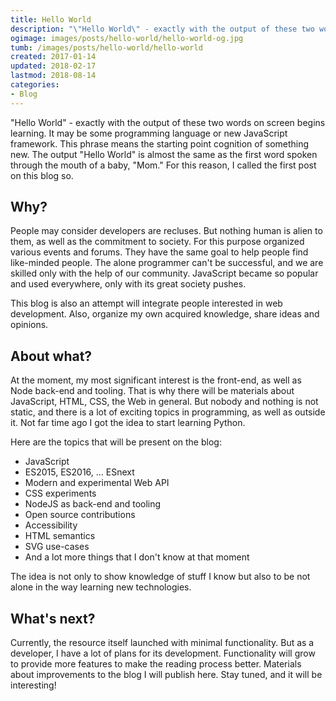 ```yaml
---
title: Hello World
description: "\"Hello World\" - exactly with the output of these two words on screen begins learning. It may be some programming language or new JavaScript framework. This phrase means the starting point cognition of something new. The output \"Hello World\" is almost the same as the first word spoken through the mouth of a baby, \"Mom.\" For this reason, I called the first post on this blog so."
ogimage: images/posts/hello-world/hello-world-og.jpg
tumb: /images/posts/hello-world/hello-world
created: 2017-01-14
updated: 2018-02-17
lastmod: 2018-08-14
categories:
- Blog
---
```

"Hello World" - exactly with the output of these two words on screen begins learning. It may be some programming language or new JavaScript framework. This phrase means the starting point cognition of something new. The output "Hello World" is almost the same as the first word spoken through the mouth of a baby, "Mom." For this reason, I called the first post on this blog so.

## Why?
People may consider developers are recluses. But nothing human is alien to them, as well as the commitment to society. For this purpose organized various events and forums. They have the same goal to help people find like-minded people. The alone programmer can't be successful, and we are skilled only with the help of our community. JavaScript became so popular and used everywhere, only with its great society pushes.

This blog is also an attempt will integrate people interested in web development. Also, organize my own acquired knowledge, share ideas and opinions.

## About what?
At the moment, my most significant interest is the front-end, as well as Node back-end and tooling. That is why there will be materials about JavaScript, HTML, CSS, the Web in general. But nobody and nothing is not static, and there is a lot of exciting topics in programming, as well as outside it. Not far time ago I got the idea to start learning Python.

Here are the topics that will be present on the blog:
- JavaScript
- ES2015, ES2016, ... ESnext
- Modern and experimental Web API
- CSS experiments
- NodeJS as back-end and tooling
- Open source contributions
- Accessibility
- HTML semantics
- SVG use-cases
- And a lot more things that I don't know at that moment

The idea is not only to show knowledge of stuff I know but also to be not alone in the way learning new technologies.

## What's next?
Currently, the resource itself launched with minimal functionality. But as a developer, I have a lot of plans for its development. Functionality will grow to provide more features to make the reading process better. Materials about improvements to the blog I will publish here. Stay tuned, and it will be interesting!
